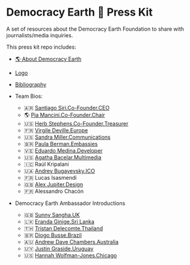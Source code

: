 # Democracy Earth 🌿 Press Kit
A set of resources about the Democracy Earth Foundation to share with journalists/media inquiries.

This press kit repo includes: 

- [🌎 About Democracy Earth](https://github.com/DemocracyEarth/press-kit/blob/master/About-DEF.md#about-democracy-earth-foundation)
- [Logo](https://github.com/DemocracyEarth/press-kit/blob/master/logo.md)
- [Bibliography](https://github.com/DemocracyEarth/ambassadors/blob/master/DEF-In-The-Media.md#democracy-earth-foundation-)

- Team Bios: 
   - 🇦🇷 [Santiago Siri.Co-Founder.CEO](https://github.com/DemocracyEarth/press-kit/blob/master/%F0%9F%87%A6%F0%9F%87%B7Santi%20Siri.md#democracy-earth-foundation-)
   - 🌎 [Pia Mancini.Co-Founder.Chair](https://github.com/DemocracyEarth/press-kit/blob/master/%F0%9F%8C%8EPia%20Mancini.md#democracy-earth-foundaton-)
   - 🇺🇸 [Herb Stephens.Co-Founder.Treasurer](https://github.com/DemocracyEarth/press-kit/blob/master/%F0%9F%87%BA%F0%9F%87%B8Herb%20Stephens.md#democracy-earth-foundation-)
   - 🇫🇷 [Virgile Deville.Europe](https://github.com/DemocracyEarth/press-kit/blob/master/%F0%9F%87%AB%F0%9F%87%B7Virgile%20Deville.md#democracy-earth-foundation-) 
   - 🇺🇸 [Sandra Miller.Communications](https://github.com/DemocracyEarth/press-kit/blob/master/%F0%9F%87%BA%F0%9F%87%B8Sandra%20Miller.md#democracy-earth-foundation-)
   - 🇧🇷 [Paula Berman.Embassies](https://github.com/DemocracyEarth/press-kit/blob/master/%F0%9F%87%A7%F0%9F%87%B7Paula%20Berman.md#democracy-earth-foundation-)
   - 🇻🇪 [Eduardo Medina.Developer](https://github.com/DemocracyEarth/press-kit/blob/master/%F0%9F%87%BB%F0%9F%87%AAEduardo%20Medina.md#democracy-earth-foundation-)
   - 🇺🇸 [Agatha Bacelar.Multimedia](https://github.com/DemocracyEarth/press-kit/blob/master/%F0%9F%87%A7%F0%9F%87%B7%F0%9F%87%BA%F0%9F%87%B8Agatha%20Bacelar.md#democracy-earth-foundation-)
   - 🇮🇨 Raúl Kripalani
   - 🇺🇦 [Andrey Bugayevsky.ICO](https://github.com/DemocracyEarth/press-kit/blob/master/%F0%9F%87%BA%F0%9F%87%A6Andrey%20Bugayevsky.md#democracy-earth-foundation-)
   - 🇫🇷 Lucas Isasmendi
   - 🇬🇧 [Alex Jupiter.Design](https://github.com/DemocracyEarth/press-kit/blob/master/%F0%9F%87%AC%F0%9F%87%A7AlexJupiter.md#democracy-earth-foundation-)
    - 🇫🇷 Alessandro Chacón
  
- Democracy Earth Ambassador Introductions
   - 🇬🇧 [Sunny Sangha.UK](https://words.democracy.earth/meet-our-new-ambassador-eranda-ginige-from-sri-lanka-ec6f704c1422)
   - 🇱🇰 [Eranda Ginige.Sri Lanka](https://words.democracy.earth/meet-our-new-ambassador-eranda-ginige-from-sri-lanka-ec6f704c1422)
   - 🇹🇭 [Tristan Delecomte.Thailand](https://words.democracy.earth/where-ecopolitics-meets-cryptopolitics-fe0e1e338a44)
   - 🇧🇷 [Diogo Busse.Brazil](https://words.democracy.earth/democracy-earth-announces-our-newest-ambassador-in-brazil-3f03bb7295e8)
   - 🇦🇺 [Andrew Dave Chambers.Australia](https://words.democracy.earth/democracyearthambassadorperthandrewdavechambers-24929535e471)
   - 🇺🇾 [Justin Graside.Uruguay](https://words.democracy.earth/democracy-earth-chicago-ambassador-hannah-wolfman-jones-wants-your-vote-on-the-blockchain-9e900a2bbc2b)
   - 🇺🇸 [Hannah Wolfman-Jones.Chicago](https://words.democracy.earth/democracy-earth-chicago-ambassador-hannah-wolfman-jones-wants-your-vote-on-the-blockchain-9e900a2bbc2b)
   
   
   
   
   
